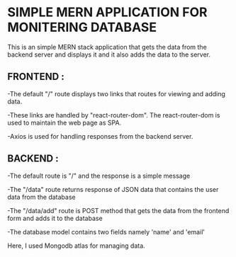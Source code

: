 # SIMPLE MERN APPLICATION FOR MONITERING DATABASE

This is an simple MERN stack application that gets the data from the backend server and displays it 
and it also adds the data to the server.

 ## **FRONTEND :**
  
  -The default "/" route displays two links that routes for viewing and adding data.
  
  -These links are handled by "react-router-dom". The react-router-dom is used to maintain the web page as SPA.
  
  -Axios is used for handling responses from the backend server.
  

## **BACKEND :**

  -The default route is "/" and the response is a simple message
  
  -The "/data" route returns response of JSON data that contains the user data from the database
  
  -The "/data/add" route is POST method that gets the data from the frontend form and adds it to the database
  
  -The database model contains two fields namely 'name' and 'email'

Here, I used Mongodb atlas for managing data.
